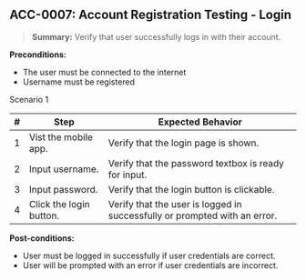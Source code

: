 ## **ACC-0007:** Account Registration Testing - Login

> **Summary:** Verify that user successfully logs in with their account. <br>

**Preconditions:**

- The user must be connected to the internet
- Username must be registered

Scenario 1

| \#  | Step                    | Expected Behavior                                                         |
| --- | ----------------------- | ------------------------------------------------------------------------- |
| 1   | Vist the mobile app.    | Verify that the login page is shown.                                      |
| 2   | Input username.         | Verify that the password textbox is ready for input.                      |
| 3   | Input password.         | Verify that the login button is clickable.                                |
| 4   | Click the login button. | Verify that the user is logged in successfully or prompted with an error. |

**Post-conditions:**

- User must be logged in successfully if user credentials are correct.
- User will be prompted with an error if user credentials are incorrect.
